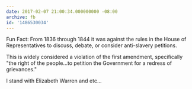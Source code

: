 ```yaml
---
date: 2017-02-07 21:00:34.000000000 -08:00
archive: fb
id: '1486530034'
---
```


Fun Fact: From 1836 through 1844 it was against the rules in the House of Representatives to discuss, debate, or consider anti-slavery petitions.

This is widely considered a violation of the first amendment, specifically "the right of the people…to petition the Government for a redress of grievances."

I stand with Elizabeth Warren and etc...
